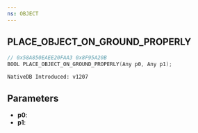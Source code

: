 ```yaml
---
ns: OBJECT
---
```

## PLACE_OBJECT_ON_GROUND_PROPERLY

```c
// 0x58A850EAEE20FAA3 0x8F95A20B
BOOL PLACE_OBJECT_ON_GROUND_PROPERLY(Any p0, Any p1);
```

```
NativeDB Introduced: v1207
```

## Parameters
* **p0**:
* **p1**:
